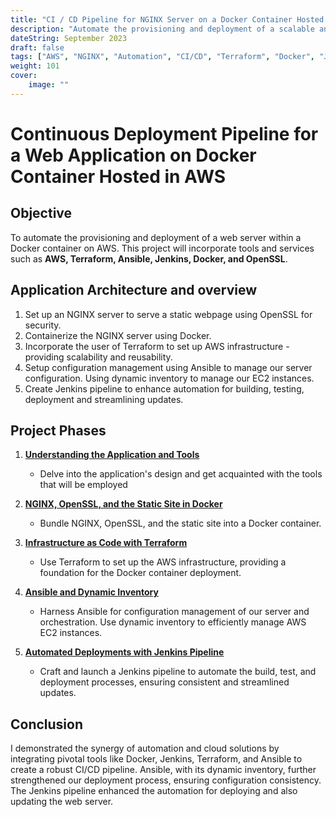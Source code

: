 ```yaml
---
title: "CI / CD Pipeline for NGINX Server on a Docker Container Hosted in AWS"
description: "Automate the provisioning and deployment of a scalable and fault-tolerant web application using a CI/CD pipeline."
dateString: September 2023
draft: false
tags: ["AWS", "NGINX", "Automation", "CI/CD", "Terraform", "Docker", "Jenkins", "Ansible"]
weight: 101
cover:
    image: ""
---
```


# Continuous Deployment Pipeline for a Web Application on Docker Container Hosted in AWS

## Objective
To automate the provisioning and deployment of a web server within a Docker container on AWS. This project will incorporate tools and services such as **AWS, Terraform, Ansible, Jenkins, Docker, and OpenSSL**.

## Application Architecture and overview

1. Set up an NGINX server to serve a static webpage using OpenSSL for security.
2. Containerize the NGINX server using Docker.
3. Incorporate the user of Terraform to set up AWS infrastructure - providing scalability and reusability.
4. Setup configuration management using Ansible to manage our server configuration. Using dynamic inventory to manage our EC2 instances.
5. Create Jenkins pipeline to enhance automation for building, testing, deployment and streamlining updates.

## Project Phases

1. **[Understanding the Application and Tools](https://frankdoka.com/blog/ci-cd-docker-1)**
    - Delve into the application's design and get acquainted with the tools that will be employed

2. **[NGINX, OpenSSL, and the Static Site in Docker](https://frankdoka.com/blog/ci-cd-docker-2)**
    - Bundle NGINX, OpenSSL, and the static site into a Docker container.

3. **[Infrastructure as Code with Terraform](https://frankdoka.com/blog/ci-cd-docker-3)**
    - Use Terraform to set up the AWS infrastructure, providing a foundation for the Docker container deployment.

4. **[Ansible and Dynamic Inventory](https://frankdoka.com/blog/ci-cd-docker-4)**
    - Harness Ansible for configuration management of our server and orchestration. Use dynamic inventory to efficiently manage AWS EC2 instances.

5. **[Automated Deployments with Jenkins Pipeline](https://frankdoka.com/blog/ci-cd-docker-5)**
    - Craft and launch a Jenkins pipeline to automate the build, test, and deployment processes, ensuring consistent and streamlined updates.

## Conclusion
I demonstrated the synergy of automation and cloud solutions by integrating pivotal tools like Docker, Jenkins, Terraform, and Ansible to create a robust CI/CD pipeline. Ansible, with its dynamic inventory, further strengthened our deployment process, ensuring configuration consistency. The Jenkins pipeline enhanced the automation for deploying and also updating the web server.
